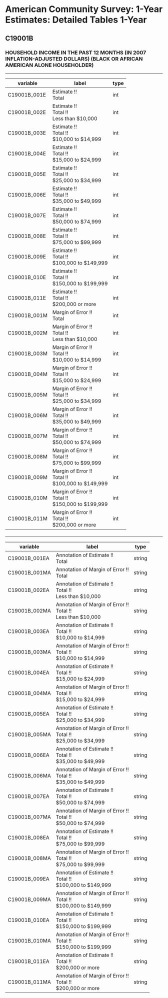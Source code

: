 # American Community Survey: 1-Year Estimates: Detailed Tables 1-Year

## C19001B

### HOUSEHOLD INCOME IN THE PAST 12 MONTHS (IN 2007 INFLATION-ADJUSTED DOLLARS) (BLACK OR AFRICAN AMERICAN ALONE HOUSEHOLDER)

___

| variable | label | type |
| ----- | ----- | ----- |
| C19001B_001E | Estimate !!<br>Total | int |
| C19001B_002E | Estimate !!<br>Total !!<br>Less than $10,000 | int |
| C19001B_003E | Estimate !!<br>Total !!<br>$10,000 to $14,999 | int |
| C19001B_004E | Estimate !!<br>Total !!<br>$15,000 to $24,999 | int |
| C19001B_005E | Estimate !!<br>Total !!<br>$25,000 to $34,999 | int |
| C19001B_006E | Estimate !!<br>Total !!<br>$35,000 to $49,999 | int |
| C19001B_007E | Estimate !!<br>Total !!<br>$50,000 to $74,999 | int |
| C19001B_008E | Estimate !!<br>Total !!<br>$75,000 to $99,999 | int |
| C19001B_009E | Estimate !!<br>Total !!<br>$100,000 to $149,999 | int |
| C19001B_010E | Estimate !!<br>Total !!<br>$150,000 to $199,999 | int |
| C19001B_011E | Estimate !!<br>Total !!<br>$200,000 or more | int |
| C19001B_001M | Margin of Error !!<br>Total | int |
| C19001B_002M | Margin of Error !!<br>Total !!<br>Less than $10,000 | int |
| C19001B_003M | Margin of Error !!<br>Total !!<br>$10,000 to $14,999 | int |
| C19001B_004M | Margin of Error !!<br>Total !!<br>$15,000 to $24,999 | int |
| C19001B_005M | Margin of Error !!<br>Total !!<br>$25,000 to $34,999 | int |
| C19001B_006M | Margin of Error !!<br>Total !!<br>$35,000 to $49,999 | int |
| C19001B_007M | Margin of Error !!<br>Total !!<br>$50,000 to $74,999 | int |
| C19001B_008M | Margin of Error !!<br>Total !!<br>$75,000 to $99,999 | int |
| C19001B_009M | Margin of Error !!<br>Total !!<br>$100,000 to $149,999 | int |
| C19001B_010M | Margin of Error !!<br>Total !!<br>$150,000 to $199,999 | int |
| C19001B_011M | Margin of Error !!<br>Total !!<br>$200,000 or more | int |
### 

___

| variable | label | type |
| ----- | ----- | ----- |
| C19001B_001EA | Annotation of Estimate !!<br>Total | string |
| C19001B_001MA | Annotation of Margin of Error !!<br>Total | string |
| C19001B_002EA | Annotation of Estimate !!<br>Total !!<br>Less than $10,000 | string |
| C19001B_002MA | Annotation of Margin of Error !!<br>Total !!<br>Less than $10,000 | string |
| C19001B_003EA | Annotation of Estimate !!<br>Total !!<br>$10,000 to $14,999 | string |
| C19001B_003MA | Annotation of Margin of Error !!<br>Total !!<br>$10,000 to $14,999 | string |
| C19001B_004EA | Annotation of Estimate !!<br>Total !!<br>$15,000 to $24,999 | string |
| C19001B_004MA | Annotation of Margin of Error !!<br>Total !!<br>$15,000 to $24,999 | string |
| C19001B_005EA | Annotation of Estimate !!<br>Total !!<br>$25,000 to $34,999 | string |
| C19001B_005MA | Annotation of Margin of Error !!<br>Total !!<br>$25,000 to $34,999 | string |
| C19001B_006EA | Annotation of Estimate !!<br>Total !!<br>$35,000 to $49,999 | string |
| C19001B_006MA | Annotation of Margin of Error !!<br>Total !!<br>$35,000 to $49,999 | string |
| C19001B_007EA | Annotation of Estimate !!<br>Total !!<br>$50,000 to $74,999 | string |
| C19001B_007MA | Annotation of Margin of Error !!<br>Total !!<br>$50,000 to $74,999 | string |
| C19001B_008EA | Annotation of Estimate !!<br>Total !!<br>$75,000 to $99,999 | string |
| C19001B_008MA | Annotation of Margin of Error !!<br>Total !!<br>$75,000 to $99,999 | string |
| C19001B_009EA | Annotation of Estimate !!<br>Total !!<br>$100,000 to $149,999 | string |
| C19001B_009MA | Annotation of Margin of Error !!<br>Total !!<br>$100,000 to $149,999 | string |
| C19001B_010EA | Annotation of Estimate !!<br>Total !!<br>$150,000 to $199,999 | string |
| C19001B_010MA | Annotation of Margin of Error !!<br>Total !!<br>$150,000 to $199,999 | string |
| C19001B_011EA | Annotation of Estimate !!<br>Total !!<br>$200,000 or more | string |
| C19001B_011MA | Annotation of Margin of Error !!<br>Total !!<br>$200,000 or more | string |

